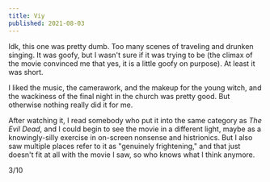 ```yaml
---
title: Viy
published: 2021-08-03
---
```


Idk, this one was pretty dumb. Too many scenes of traveling and drunken singing. It was goofy, but I wasn't sure if it was trying to be (the climax of the movie convinced me that yes, it is a little goofy on purpose). At least it was short.

I liked the music, the camerawork, and the makeup for the young witch, and the wackiness of the final night in the church was pretty good. But otherwise nothing really did it for me.

After watching it, I read somebody who put it into the same category as _The Evil Dead_, and I could begin to see the movie in a different light, maybe as a knowingly-silly exercise in on-screen nonsense and histrionics. But I also saw multiple places refer to it as "genuinely frightening," and that just doesn't fit at all with the movie I saw, so who knows what I think anymore.

3/10
